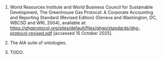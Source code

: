 1.	World Resources Institute and World Business Council for Sustainable Development, The Greenhouse Gas Protocol: A Corporate Accounting and Reporting Standard (Revised Edition) (Geneva and Washington, DC, WBCSD and WRI, 2004), available at: https://ghgprotocol.org/sites/default/files/ghgp/standards/ghg-protocol-revised.pdf  [accessed 15 October 2025].  

2.	The AIA suite of ontologies.  

3.	TODO.  